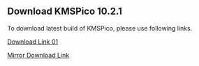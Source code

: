 ## Download KMSPico 10.2.1

To download latest build of KMSPico, please use following links.

[Download Link 01](https://github.com/KMSGNU/KMSGNU/edit/master/index.md)

[Mirror Download Link](https://github.com/KMSGNU/KMSGNU/edit/master/index.md)
